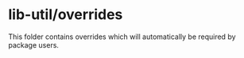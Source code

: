 # lib-util/overrides

This folder contains overrides which will automatically be required by package users.
